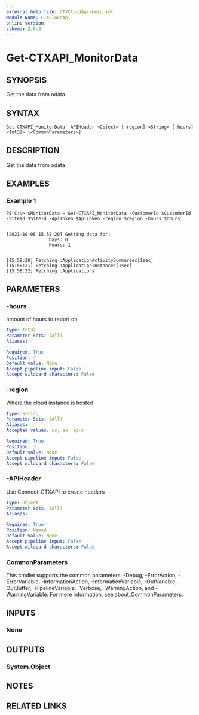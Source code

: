 ```yaml
---
external help file: CTXCloudApi-help.xml
Module Name: CTXCloudApi
online version:
schema: 2.0.0
---
```


# Get-CTXAPI_MonitorData

## SYNOPSIS
Get the data from odata

## SYNTAX

```
Get-CTXAPI_MonitorData -APIHeader <Object> [-region] <String> [-hours] <Int32> [<CommonParameters>]
```

## DESCRIPTION
Get the data from odata

## EXAMPLES

### Example 1
```
PS C:\> $MonitorData = Get-CTXAPI_MonitorData -CustomerId $CustomerId -SiteId $SiteId -ApiToken $ApiToken -region $region -hours $hours


[2021-10-06 15:58:20] Getting data for:
				Days: 0
				Hours: 1


[15:58:20] Fetching :ApplicationActivitySummaries[1sec]
[15:58:21] Fetching :ApplicationInstances[1sec]
[15:58:22] Fetching :Applications
```

## PARAMETERS

### -hours
amount of hours to report on

```yaml
Type: Int32
Parameter Sets: (All)
Aliases:

Required: True
Position: 4
Default value: None
Accept pipeline input: False
Accept wildcard characters: False
```

### -region
Where the cloud instance is hosted

```yaml
Type: String
Parameter Sets: (All)
Aliases:
Accepted values: us, eu, ap-s

Required: True
Position: 3
Default value: None
Accept pipeline input: False
Accept wildcard characters: False
```

### -APIHeader
Use Connect-CTXAPI to create headers


```yaml
Type: Object
Parameter Sets: (All)
Aliases:

Required: True
Position: Named
Default value: None
Accept pipeline input: False
Accept wildcard characters: False
```

### CommonParameters
This cmdlet supports the common parameters: -Debug, -ErrorAction, -ErrorVariable, -InformationAction, -InformationVariable, -OutVariable, -OutBuffer, -PipelineVariable, -Verbose, -WarningAction, and -WarningVariable. For more information, see [about_CommonParameters](http://go.microsoft.com/fwlink/?LinkID=113216).

## INPUTS

### None
## OUTPUTS

### System.Object
## NOTES

## RELATED LINKS
